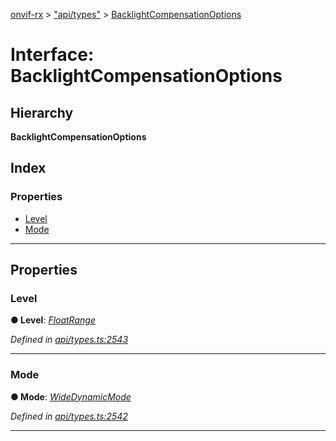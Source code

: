 [onvif-rx](../README.md) > ["api/types"](../modules/_api_types_.md) > [BacklightCompensationOptions](../interfaces/_api_types_.backlightcompensationoptions.md)

# Interface: BacklightCompensationOptions

## Hierarchy

**BacklightCompensationOptions**

## Index

### Properties

* [Level](_api_types_.backlightcompensationoptions.md#level)
* [Mode](_api_types_.backlightcompensationoptions.md#mode)

---

## Properties

<a id="level"></a>

###  Level

**● Level**: *[FloatRange](_api_types_.floatrange.md)*

*Defined in [api/types.ts:2543](https://github.com/patrickmichalina/onvif-rx/blob/d62cee9/src/api/types.ts#L2543)*

___
<a id="mode"></a>

###  Mode

**● Mode**: *[WideDynamicMode](../enums/_api_types_.widedynamicmode.md)*

*Defined in [api/types.ts:2542](https://github.com/patrickmichalina/onvif-rx/blob/d62cee9/src/api/types.ts#L2542)*

___

